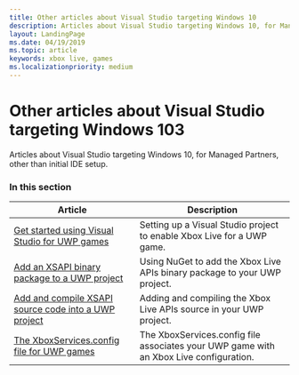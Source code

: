 ```yaml
---
title: Other articles about Visual Studio targeting Windows 10
description: Articles about Visual Studio targeting Windows 10, for Managed Partners, other than initial IDE setup.
layout: LandingPage
ms.date: 04/19/2019
ms.topic: article
keywords: xbox live, games
ms.localizationpriority: medium
---
```


# Other articles about Visual Studio targeting Windows 103

Articles about Visual Studio targeting Windows 10, for Managed Partners, other than initial IDE setup.


### In this section

| Article | Description |
|---------|-------------|
| [Get started using Visual Studio for UWP games](../../../../../get-started-with-partner/get-started-with-visual-studio-and-uwp.md) | Setting up a Visual Studio project to enable Xbox Live for a UWP game. |
| [Add an XSAPI binary package to a UWP project](../../../../../get-started-with-partner/add-xbox-live-apis-binary-to-a-uwp-project.md) | Using NuGet to add the Xbox Live APIs binary package to your UWP project. |
| [Add and compile XSAPI source code into a UWP project](../../../../../get-started-with-partner/add-xbox-live-apis-source-to-a-uwp-project.md) | Adding and compiling the Xbox Live APIs source in your UWP project. |
| [The XboxServices.config file for UWP games](../../../../../xboxservices-config.md) | The XboxServices.config file associates your UWP game with an Xbox Live configuration. |

